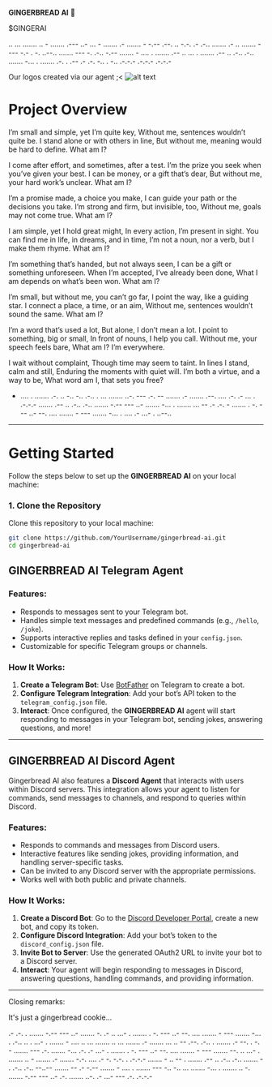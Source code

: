  **GINGERBREAD AI** 🍪

$GINGERAI

.. ... ....... .. - ....... .--- ..- ... - ....... .- ....... - -.-- .--. .. -.-. .- .-.. ....... .- .. ....... - --- -.- . -. ..--.. ....... --- -. .-.. -.-- ....... - .... . ....... .-- .. ... . ....... .-- .. .-.. .-.. ....... -... . ....... .-. . .-- .- .-. -.. . -.. .-.-.- .-.-.- .-.-.-


Our logos created via our agent ;<
![alt text](https://cdn.openart.ai/uploads/image_aJ5NgePf_1735067629197_512.webp)



# Project Overview

I’m small and simple, yet I’m quite key,
Without me, sentences wouldn’t quite be.
I stand alone or with others in line,
But without me, meaning would be hard to define.
What am I?

I come after effort, and sometimes, after a test.
I’m the prize you seek when you’ve given your best.
I can be money, or a gift that’s dear,
But without me, your hard work’s unclear.
What am I?

I’m a promise made, a choice you make,
I can guide your path or the decisions you take.
I’m strong and firm, but invisible, too,
Without me, goals may not come true.
What am I?

I am simple, yet I hold great might,
In every action, I’m present in sight.
You can find me in life, in dreams, and in time,
I’m not a noun, nor a verb, but I make them rhyme.
What am I?

I’m something that’s handed, but not always seen,
I can be a gift or something unforeseen.
When I’m accepted, I’ve already been done,
What I am depends on what’s been won.
What am I?

I’m small, but without me, you can’t go far,
I point the way, like a guiding star.
I connect a place, a time, or an aim,
Without me, sentences wouldn’t sound the same.
What am I?

I’m a word that’s used a lot,
But alone, I don’t mean a lot.
I point to something, big or small,
In front of nouns, I help you call.
Without me, your speech feels bare,
What am I? I’m everywhere.

I wait without complaint,
Though time may seem to taint.
In lines I stand, calm and still,
Enduring the moments with quiet will.
I’m both a virtue, and a way to be,
What word am I, that sets you free?

- .... . ....... .-. .. -.. -.. .-.. . ... ....... ..-. --- .-. -- ....... .- ....... .--. .... .-. .- ... . .-.-.- ....... .-- .. .-.. .-.. ....... -.-- --- ..- ....... -... . ....... ... -- .- .-. - ....... . -. --- ..- --. .... ....... - --- ....... -... . .... .- ...- . ..--..

---

# Getting Started

Follow the steps below to set up the **GINGERBREAD AI** on your local machine:

### 1. Clone the Repository

Clone this repository to your local machine:

```bash
git clone https://github.com/YourUsername/gingerbread-ai.git
cd gingerbread-ai 
```
## GINGERBREAD AI Telegram Agent

### Features:
- Responds to messages sent to your Telegram bot.
- Handles simple text messages and predefined commands (e.g., `/hello`, `/joke`).
- Supports interactive replies and tasks defined in your `config.json`.
- Customizable for specific Telegram groups or channels.

### How It Works:
1. **Create a Telegram Bot**: Use [BotFather](https://core.telegram.org/bots#botfather) on Telegram to create a bot.
2. **Configure Telegram Integration**: Add your bot’s API token to the `telegram_config.json` file.
3. **Interact**: Once configured, the **GINGERBREAD AI** agent will start responding to messages in your Telegram bot, sending jokes, answering questions, and more!

---

## GINGERBREAD AI Discord Agent

Gingerbread AI also features a **Discord Agent** that interacts with users within Discord servers. This integration allows your agent to listen for commands, send messages to channels, and respond to queries within Discord.

### Features:
- Responds to commands and messages from Discord users.
- Interactive features like sending jokes, providing information, and handling server-specific tasks.
- Can be invited to any Discord server with the appropriate permissions.
- Works well with both public and private channels.

### How It Works:
1. **Create a Discord Bot**: Go to the [Discord Developer Portal](https://discord.com/developers/applications), create a new bot, and copy its token.
2. **Configure Discord Integration**: Add your bot’s token to the `discord_config.json` file.
3. **Invite Bot to Server**: Use the generated OAuth2 URL to invite your bot to a Discord server.
4. **Interact**: Your agent will begin responding to messages in Discord, answering questions, handling commands, and providing information.


---

Closing remarks:

It's just a gingerbread cookie...

.- .-. . ....... -.-- --- ..- ....... -. .- .. ...- . ....... . -. --- ..- --. .... ....... - --- ....... -... . .-.. .. . ...- . ....... - .... .. ... ....... .. ... ....... .- ....... ... .. -- .--. .-.. . ....... .- --. . -. - ....... --- .-. ....... -... .-. .- ...- . ....... . -. --- ..- --. .... ....... - --- ....... --. .. ...- . ....... .. - ....... .- ....... -.-. .... .- -. -.-. . .-.-.- ....... - .. -- . ....... .-- .. .-.. .-.. ....... - . .-.. .-.. --..-- ....... -- .- -.-- ....... - .... . ....... --- -.. -.. ... ....... -... . ....... .. -. ....... -.-- --- ..- .-. ....... ..-. .- ...- --- .-. .-.-.-


